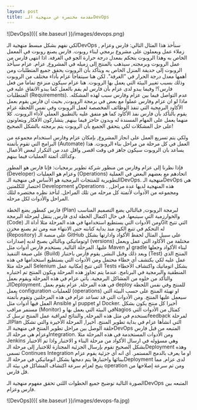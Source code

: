 ```yaml
---
layout: post
title: مقدمة مختصره عن منهجية الـDevOps
---
```

![DevOps]({{ site.baseurl }}/images/devops.png)

لكي نفهم بشكل مبسط منهجية الـDevOps  , سنأخذ هذا المثال التالي:
فارس وعزام زملاء عمل ويعملون على مشروع برمجي لبناء روبوت. فارس يصنع روبوت في المعمل الخاص به وهذا الروبوت يتحكم بمعدل درجة حرارة الجو في الغرفة. اذا انتهى فارس من عمل الروبوت وبرمجته, سيذهب بالمنتج إلى زميله في المشروع, عزام. عزام سيأخذ الروبوت إلى حديقة المنزل الخاص به ويتأكد بأن الروبوت يحقق جميع المتطلبات ومن أهمها معدل درجة الحرار في "الغرفة". لكن هنا سيتفاجأ عزام بأداء مختلف من الروبوت وذلك بسبب تغيير البيئة التي يعمل بها الروبوت. هنا عزام سيكون منزعج تماما من فعل فارس؟! وفيما يبدو لدى عزام بأن فارس لم يقم بالعمل كما يبدو الاتفاق عليه في المتطلبات  (Requirements). عدم التواصل فيما بين عزام وفارس سبب لهذه المشكله. ماذا لو ان عزام وفارس عملوا مع بعض في برمجة الروبوت, بحيث ان فارس يقوم بعمل الأكاود البرمجية التي تنفذ الوظائف المخصصة لعمل الروبوت وفي نفس اللحظة عزام يقوم بالتأكد بأن فارس نفذ الأكاود كما هو متفق عليه بالتطبيق العملي لأداء الروبوت. كلا منهما يعمل على المهام المسندة له وبدون حاجز فيما بينهم, يتشاركون الأفكار ويتعاونون على حل المشكلات لكي يتحقق الجميع بأن الروبوت يتم برمجته بالشكل الصحيح!

ولكي يتم تسريع العمل على انجاز المشروع, بإمكان عزام وفارس استخدام مجموعه من البرامج التي تقوم بأتمتة (Automate) العمل في كل مرحلة من مراحل بناء الروبوت. هذا يساعد بان الروبوت سيكون جاهز في وقت اقصر, واقل عدد من التكرار لبعض الأعمال وكذألك أتمتة العمليات فيما بينهم. 

فإذا نظرنا إلى عزام وفارس من منظور شركة تطوير برمجيات: فإنا فارس هو المطور (Developer) وعزام هو العمليات (Operations) اتحادهم مع بعضهم البعض في العملية التطويرية للمنتجات البرمجية هو الأساس في منهجية الـDevOps. منهجية الـDevOps هي اختصار للكلمتين Development  وOperations . هذه المنهجية لديها عدة مراحل, ومجموعه من الأدوات لأتمتة كل مرحله من تلك المراحل. لنأخذ نظره مختصره لتلك المراحل والأدوات لكل مرحله. 

فارس كمطور يضع الخطة (Plan) لبرمجة الروبوت, فبالتالي يضع التصميم المناسب والخوارزمية التي سيتبعها. في حال اكتمال الخطة لدى فارس, ينتقل لمرحلة البرمجة (Code) ومن الأدوات التي يستطيع استخدامها في هذه المرحلة مثلا أداة الـGit  التي تتيح له التحكم في تتبع الكود منذ بداية كتابته حتى الانتهاء منه ومن ثم يصنع مخزن (Repository) على منصة الـ GitHub على سبيل المثال لحفظ الأكواد وادارتها بشكل اوتوماتيكي وبالتالي يصبح لديه إصدارات (versions) مختلفة من الأكاود التي عمل ويعمل عليها. المرحلة التالية, يستخدم فارس أدوات مثل Maven  أو gradle لبناء الأكواد وجعلها على صيغة التنفيذ (Build) وبعد ذلك وقبل النشر, يقوم فارس باختبار (Test) المنتج الذي عمل عليه لكي يكتشف أي خطاء محتمل ومن الأدوات التي يستطيع استخدامها في هذه المرحلة مثلا Selenium التي تتيح إمكانية عمل Tests  بشكل اتوماتيك واكتشاف الأخطاء المنطقية والبرمجية في البرنامج. عندما يتم تجاوز هذه المرحلة ويكون المنتج تم اختباره والتأكد من خلوه من المشاكل البرمجية. يأتي عزام في هذه المرحلة ويقوم بعمل الـDeployment. في هذه المرحلة, عزام يقوم بعمل deploy  للمنتج وفي نفس اللحظة يعمل configuration للعمليات (operations) او تهيئة المنتج على حسب البيئة التي سيعمل عليها المنتج. ومن الأدوات التي قد تساعد عزام في هذه المرحلتين وتقوم بأتمتة العمل فيها أدوات مثل Ansible او puppet  او Docker. أخيرا كل منتج يكون بشكل مستمر مراقب (Monitor) في البيئة التي يعمل بها وNagios  كمثال من الأدوات التي تستخدم في مثل هذه المرحلة, والنتائج لمراقبة عمل المنتج ترسل كـfeedback لمرحلة الـPlan التي انشأها عزام في بداية تطوير المنتج. أخيرا, المرحلة الأخيرة والتي تشكل حلقة الوصل بين مراحل تطوير المنتج في منهجية الـDevOps المتبعه من قبل فارس وعزام هي مرحلة الـIntegration. ومن الأدوات المستخدمة في هذه المرحلة مثلا Jenkins وهي مسؤوله في ارسال الأكواد من مرحلة البناء و الاختبار واذا تم الاختبار بشكل الصحيح تقوم بإرسال الجزئية المجتازة للاختبار إلى مرحلة الـDeployment  وهذه تسمى Continues Integration او ما يعرف بالدمج المستمر. أي انه أي جزئية يقوم عزام ببنائها واختبارها يتم دمجها بشكل اتوماتيكي في مرحلة الـDeployment  لدى عزام, مما يتيح لعزام سرعة اكتشاف المشاكل في بيئة الـ operation  ومن ثم سرعة إصلاحها من قل فارس.   

الصورة التالية توضيح جميع الخطوات اللتي تحقق مفهوم منهجية الـDevOps  المتبعه بين فارس وعزام. 

![DevOps]({{ site.baseurl }}/images/devops-fa.jpg)
